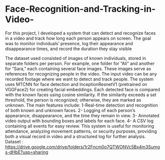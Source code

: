 # Face-Recognition-and-Tracking-in-Video-
For this project, I developed a system that can detect and recognize faces in a video and track how long each person appears on screen. The goal was to monitor individuals’ presence, log their appearance and disappearance times, and record the duration they stay visible

The dataset used consisted of images of known individuals, stored in separate folders per person. For example, one folder for “Ali” and another for “Sara,” each containing several face images. These images serve as references for recognizing people in the video. The input video can be any recorded footage where we want to detect and track people.
The system uses MTCNN for face detection and InceptionResnetV1 (pretrained on VGGFace2) for creating facial embeddings. Each detected face is compared with the known faces using cosine similarity. If the similarity exceeds a set threshold, the person is recognized; otherwise, they are marked as unknown.
The main features include:
1-Real-time detection and recognition of both known and unknown faces.
2- Logging of each person’s appearance, disappearance, and the time they remain in view.
3- Annotated video output with bounding boxes and labels for each face.
4- A CSV log containing all events for easy review.
This system is useful for monitoring attendance, analyzing movement patterns, or security purposes, providing both a visual record in video and a structured log for further analysis.
Dataset  : https://drive.google.com/drive/folders/1r2Fncm0o7QTWONVc5Bx4m3Sumgs-dHbE?usp=sharing

